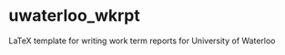 uwaterloo_wkrpt
===============

LaTeX template for writing work term reports for University of Waterloo
